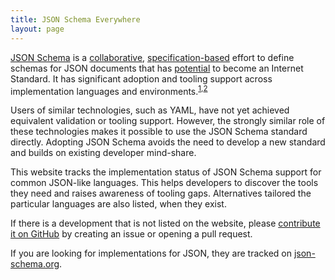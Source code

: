 ```yaml
---
title: JSON Schema Everywhere
layout: page
---
```


[JSON Schema](http://json-schema.org/) is a [collaborative][1], [specification-based][2] effort to define schemas for JSON documents that has [potential][3] to become an Internet Standard.  It has significant adoption and tooling support across implementation languages and environments.<sup>[1][impl],[2][4]</sup>

Users of similar technologies, such as YAML, have not yet achieved equivalent validation or tooling support.  However, the strongly similar role of these technologies makes it possible to use the JSON Schema standard directly.  Adopting JSON Schema avoids the need to develop a new standard and builds on existing developer mind-share.

This website tracks the implementation status of JSON Schema support for common JSON-like languages.  This helps developers to discover the tools they need and raises awareness of tooling gaps.  Alternatives tailored the particular languages are also listed, when they exist.

If there is a development that is not listed on the website, please [contribute it on GitHub](https://github.com/json-schema-everywhere/json-schema-everywhere.github.io/) by creating an issue or opening a pull request.

If you are looking for implementations for JSON, they are tracked on [json-schema.org][impl].


[1]: https://github.com/json-schema-org/json-schema-spec
[2]: http://json-schema.org/specification-links.html
[3]: https://groups.google.com/d/topic/json-schema/DIRRlx2w_7U
[4]: http://schemastore.org/json#editors
[impl]: http://json-schema.org/implementations.html